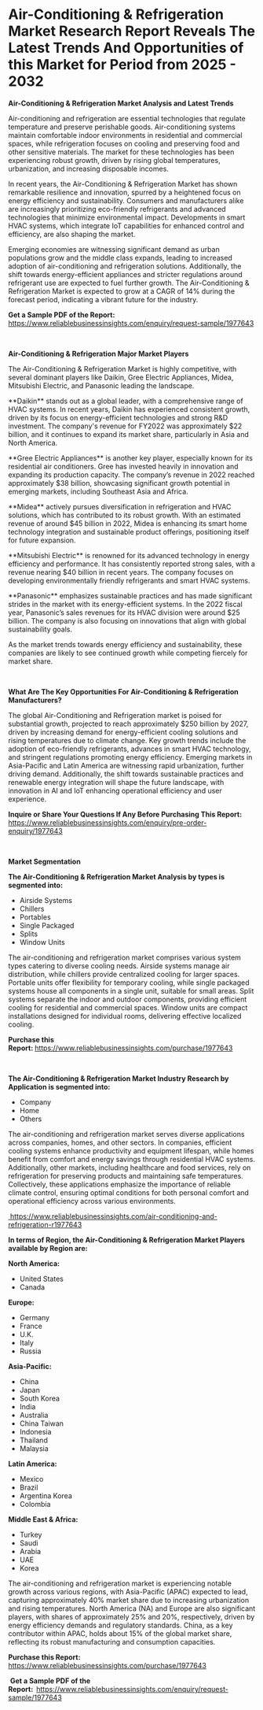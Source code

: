 <p><h1>Air-Conditioning & Refrigeration Market Research Report Reveals The Latest Trends And Opportunities of this Market for Period from 2025 - 2032</h1></p><p><strong>Air-Conditioning & Refrigeration Market Analysis and Latest Trends</strong></p>
<p><p>Air-conditioning and refrigeration are essential technologies that regulate temperature and preserve perishable goods. Air-conditioning systems maintain comfortable indoor environments in residential and commercial spaces, while refrigeration focuses on cooling and preserving food and other sensitive materials. The market for these technologies has been experiencing robust growth, driven by rising global temperatures, urbanization, and increasing disposable incomes.</p><p>In recent years, the Air-Conditioning & Refrigeration Market has shown remarkable resilience and innovation, spurred by a heightened focus on energy efficiency and sustainability. Consumers and manufacturers alike are increasingly prioritizing eco-friendly refrigerants and advanced technologies that minimize environmental impact. Developments in smart HVAC systems, which integrate IoT capabilities for enhanced control and efficiency, are also shaping the market. </p><p>Emerging economies are witnessing significant demand as urban populations grow and the middle class expands, leading to increased adoption of air-conditioning and refrigeration solutions. Additionally, the shift towards energy-efficient appliances and stricter regulations around refrigerant use are expected to fuel further growth. The Air-Conditioning & Refrigeration Market is expected to grow at a CAGR of 14% during the forecast period, indicating a vibrant future for the industry.</p></p>
<p><strong>Get a Sample PDF of the Report:&nbsp;</strong> <a href="https://www.reliablebusinessinsights.com/enquiry/request-sample/1977643?utm_campaign=3097&utm_medium=2&utm_source=Github&utm_content=ia&utm_term=12042025&utm_id=air-conditioning-refrigeration">https://www.reliablebusinessinsights.com/enquiry/request-sample/1977643</a></p>
<p>&nbsp;</p>
<p><strong>Air-Conditioning & Refrigeration Major Market Players</strong></p>
<p><p>The Air-Conditioning & Refrigeration Market is highly competitive, with several dominant players like Daikin, Gree Electric Appliances, Midea, Mitsubishi Electric, and Panasonic leading the landscape. </p><p>**Daikin** stands out as a global leader, with a comprehensive range of HVAC systems. In recent years, Daikin has experienced consistent growth, driven by its focus on energy-efficient technologies and strong R&D investment. The company's revenue for FY2022 was approximately $22 billion, and it continues to expand its market share, particularly in Asia and North America.</p><p>**Gree Electric Appliances** is another key player, especially known for its residential air conditioners. Gree has invested heavily in innovation and expanding its production capacity. The company’s revenue in 2022 reached approximately $38 billion, showcasing significant growth potential in emerging markets, including Southeast Asia and Africa.</p><p>**Midea** actively pursues diversification in refrigeration and HVAC solutions, which has contributed to its robust growth. With an estimated revenue of around $45 billion in 2022, Midea is enhancing its smart home technology integration and sustainable product offerings, positioning itself for future expansion.</p><p>**Mitsubishi Electric** is renowned for its advanced technology in energy efficiency and performance. It has consistently reported strong sales, with a revenue nearing $40 billion in recent years. The company focuses on developing environmentally friendly refrigerants and smart HVAC systems.</p><p>**Panasonic** emphasizes sustainable practices and has made significant strides in the market with its energy-efficient systems. In the 2022 fiscal year, Panasonic’s sales revenues for its HVAC division were around $25 billion. The company is also focusing on innovations that align with global sustainability goals. </p><p>As the market trends towards energy efficiency and sustainability, these companies are likely to see continued growth while competing fiercely for market share.</p></p>
<p>&nbsp;</p>
<p><strong>What Are The Key Opportunities For Air-Conditioning & Refrigeration Manufacturers?</strong></p>
<p><p>The global Air-Conditioning and Refrigeration market is poised for substantial growth, projected to reach approximately $250 billion by 2027, driven by increasing demand for energy-efficient cooling solutions and rising temperatures due to climate change. Key growth trends include the adoption of eco-friendly refrigerants, advances in smart HVAC technology, and stringent regulations promoting energy efficiency. Emerging markets in Asia-Pacific and Latin America are witnessing rapid urbanization, further driving demand. Additionally, the shift towards sustainable practices and renewable energy integration will shape the future landscape, with innovation in AI and IoT enhancing operational efficiency and user experience.</p></p>
<p><strong>Inquire or Share Your Questions If Any Before Purchasing This Report:</strong> <a href="https://www.reliablebusinessinsights.com/enquiry/pre-order-enquiry/1977643?utm_campaign=3097&utm_medium=2&utm_source=Github&utm_content=ia&utm_term=12042025&utm_id=air-conditioning-refrigeration">https://www.reliablebusinessinsights.com/enquiry/pre-order-enquiry/1977643</a></p>
<p>&nbsp;</p>
<p><strong>Market Segmentation</strong></p>
<p><strong>The Air-Conditioning & Refrigeration Market Analysis by types is segmented into:</strong></p>
<p><ul><li>Airside Systems</li><li>Chillers</li><li>Portables</li><li>Single Packaged</li><li>Splits</li><li>Window Units</li></ul></p>
<p><p>The air-conditioning and refrigeration market comprises various system types catering to diverse cooling needs. Airside systems manage air distribution, while chillers provide centralized cooling for larger spaces. Portable units offer flexibility for temporary cooling, while single packaged systems house all components in a single unit, suitable for small areas. Split systems separate the indoor and outdoor components, providing efficient cooling for residential and commercial spaces. Window units are compact installations designed for individual rooms, delivering effective localized cooling.</p></p>
<p><strong>Purchase this Report:&nbsp;</strong><a href="https://www.reliablebusinessinsights.com/purchase/1977643?utm_campaign=3097&utm_medium=2&utm_source=Github&utm_content=ia&utm_term=12042025&utm_id=air-conditioning-refrigeration">https://www.reliablebusinessinsights.com/purchase/1977643</a></p>
<p>&nbsp;</p>
<p><strong>The Air-Conditioning & Refrigeration Market Industry Research by Application is segmented into:</strong></p>
<p><ul><li>Company</li><li>Home</li><li>Others</li></ul></p>
<p><p>The air-conditioning and refrigeration market serves diverse applications across companies, homes, and other sectors. In companies, efficient cooling systems enhance productivity and equipment lifespan, while homes benefit from comfort and energy savings through residential HVAC systems. Additionally, other markets, including healthcare and food services, rely on refrigeration for preserving products and maintaining safe temperatures. Collectively, these applications emphasize the importance of reliable climate control, ensuring optimal conditions for both personal comfort and operational efficiency across various environments.</p></p>
<p><a href="https://www.reliablebusinessinsights.com/air-conditioning-and-refrigeration-r1977643?utm_campaign=3097&utm_medium=2&utm_source=Github&utm_content=ia&utm_term=12042025&utm_id=air-conditioning-refrigeration">&nbsp;https://www.reliablebusinessinsights.com/air-conditioning-and-refrigeration-r1977643</a></p>
<p><strong>In terms of Region, the Air-Conditioning & Refrigeration Market Players available by Region are:</strong></p>
<p>
    <p> <strong> North America: </strong>
        <ul>
            <li>United States</li>
            <li>Canada</li>
        </ul>
        </p> 
    <p> <strong> Europe: </strong>
        <ul>
            <li>Germany</li>
            <li>France</li>
            <li>U.K.</li>
            <li>Italy</li>
            <li>Russia</li>
        </ul>
        </p> 
    <p> <strong> Asia-Pacific: </strong>
        <ul>
            <li>China</li>
            <li>Japan</li>
            <li>South Korea</li>
            <li>India</li>
            <li>Australia</li>
            <li>China Taiwan</li>
            <li>Indonesia</li>
            <li>Thailand</li>
            <li>Malaysia</li>
        </ul>
        </p> 
    <p> <strong> Latin America: </strong>
        <ul>
            <li>Mexico</li>
            <li>Brazil</li>
            <li>Argentina Korea</li>
            <li>Colombia</li>
        </ul>
        </p> 
    <p> <strong> Middle East & Africa: </strong>
        <ul>
            <li>Turkey</li>
            <li>Saudi</li>
            <li>Arabia</li>
            <li>UAE</li>
            <li>Korea</li>
        </ul>
    </p>
    </p>
<p><p>The air-conditioning and refrigeration market is experiencing notable growth across various regions, with Asia-Pacific (APAC) expected to lead, capturing approximately 40% market share due to increasing urbanization and rising temperatures. North America (NA) and Europe are also significant players, with shares of approximately 25% and 20%, respectively, driven by energy efficiency demands and regulatory standards. China, as a key contributor within APAC, holds about 15% of the global market share, reflecting its robust manufacturing and consumption capacities.</p></p>
<p><strong>Purchase this Report: </strong><a href="https://www.reliablebusinessinsights.com/purchase/1977643?utm_campaign=3097&utm_medium=2&utm_source=Github&utm_content=ia&utm_term=12042025&utm_id=air-conditioning-refrigeration">https://www.reliablebusinessinsights.com/purchase/1977643</a></p>
<p>&nbsp;<strong>Get a Sample PDF of the Report:&nbsp;&nbsp;</strong><a href="https://www.reliablebusinessinsights.com/enquiry/request-sample/1977643?utm_campaign=3097&utm_medium=2&utm_source=Github&utm_content=ia&utm_term=12042025&utm_id=air-conditioning-refrigeration">https://www.reliablebusinessinsights.com/enquiry/request-sample/1977643</a></p>
<p><strong></strong></p>
<p><p></p><p></p><p></p></p>